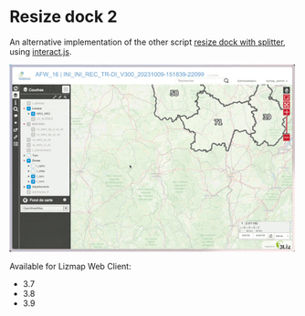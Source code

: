 # Resize dock 2

An alternative implementation of the other script [resize dock with splitter](../resize_dock_with_splitter), using [interact.js](https://interactjs.io/).

![Resizable dock](./resize_dock_2.gif)


Available for Lizmap Web Client:
* 3.7
* 3.8
* 3.9
